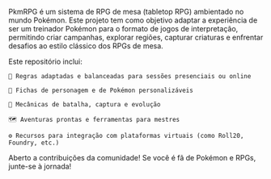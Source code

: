 PkmRPG é um sistema de RPG de mesa (tabletop RPG) ambientado no mundo Pokémon. Este projeto tem como objetivo adaptar a experiência de ser um treinador Pokémon para o formato de jogos de interpretação, permitindo criar campanhas, explorar regiões, capturar criaturas e enfrentar desafios ao estilo clássico dos RPGs de mesa.

Este repositório inclui:

    📘 Regras adaptadas e balanceadas para sessões presenciais ou online

    🧾 Fichas de personagem e de Pokémon personalizáveis

    🎲 Mecânicas de batalha, captura e evolução

    🗺️ Aventuras prontas e ferramentas para mestres

    ⚙️ Recursos para integração com plataformas virtuais (como Roll20, Foundry, etc.)

Aberto a contribuições da comunidade! Se você é fã de Pokémon e RPGs, junte-se à jornada!
